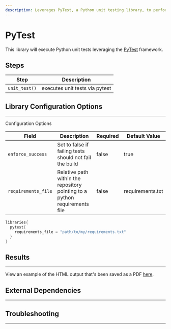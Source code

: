 ```yaml
---
description: Leverages PyTest, a Python unit testing library, to perform unit tests
---
```


# PyTest

This library will execute Python unit tests leveraging the [PyTest](https://docs.pytest.org/en/latest/) framework.

## Steps

| Step | Description |
| ----------- | ----------- |
| `unit_test()` | executes unit tests via pytest |

## Library Configuration Options

---

Configuration Options

| Field | Description | Required | Default Value |
| ----------- | ----------- | ----------- | ----------- |
| `enforce_success` | Set to false if failing tests should not fail the build | false  | true |
| `requirements_file` | Relative path within the repository pointing to a python requirements file | false  | requirements.txt |

```groovy
libraries{
  pytest{
    requirements_file = "path/to/my/requirements.txt"
  }
}
```

## Results

---

View an example of the HTML output that's been saved as a PDF [here](../assets/attachments/pytest/pytest.pdf).

## External Dependencies

---

## Troubleshooting

---
